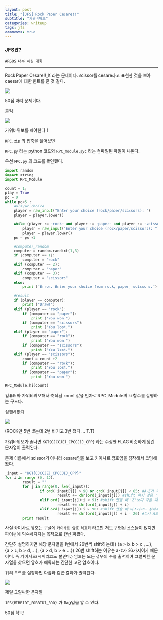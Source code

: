 ```yaml
---
layout: post
title: "[JFS] Rock Paper Cesare!!"
subtitle: "가위바위보"
categories: writeup
tags: jfs
comments: true
---
```


### JFS란?
	ARGOS 내부 해킹 대회

***

Rock Paper Cesare!!_K 라는 문제이다. scissor를 cesare라고 표현한 것을 보아 caesar에 대한 힌트를 준 것 같다.

![](https://i.imgur.com/6lNE3PO.png)

50점 짜리 문제이다.

클릭




![](https://i.imgur.com/6NlwOSS.png)

가위바위보를 해야한다 !



`RPC.zip` 의 압축을 풀어보면

`RPC.py` 라는 python 코드와  `RPC_module.pyc` 라는 컴파일된 파일이 나온다.



우선 `RPC.py` 의 코드를 확인했다.

```py
import random
import string
import RPC_Module

count = 1;
play = True
pc = 0
while pc<5 :
    #player_choice
    player = raw_input("Enter your choice (rock/paper/scissors): ")
    player = player.lower()

    while (player != "rock" and player != "paper" and player != "scissors"):
        player = raw_input("Enter your choice (rock/paper/scissors): ")
        player = player.lower()
    pc = pc +1

    #computer_random
    computer = random.randint(1,3)
    if (computer == 1):
        computer = "rock"
    elif (computer == 2):
        computer = "paper"
    elif (computer == 3):
        computer = "scissors"
    else:
        print ("Error. Enter your choice from rock, paper, scissors.")

    #result
    if (player == computer):
        print ("Draw!")
    elif (player == "rock"):
        if (computer == "paper"):
            print ("You won.")
        if (computer == "scissors"):
            print ("You lost.")
    elif (player == "paper"):
        if (computer == "rock"):
            print ("You won.")
        if (computer == "scissors"):
            print ("You lost.")
    elif (player == "scissors"):
        count = count +2
        if (computer == "rock"):
            print ("You lost.")
        if (computer == "paper"):
            print ("You won.")

RPC_Module.hi(count)
```



컴퓨터와 가위바위보해서 축적된 count 값을 인자로 RPC_Module의 hi 함수를 실행하는 구조다.

실행해봤다.

![](https://i.imgur.com/bZvo35j.png)

(ROCK만 5번 냈는데 2번 비기고 3번 졌다.... T.T)



가위바위보가 끝나면 `KGT{CJCCJEJ_CPCCJEJ_CPP}` 라는 수상한 FLAG 비슷하게 생긴 문자열이 출력된다.

문제 이름에서 scissor가 아니라 cesare임을 보고 카이사르 암호임을 짐작해서 코딩해봤다.



```py
_input = "KGT{CJCCJEJ_CPCCJEJ_CPP}"
for i in range (0, 26):
        result = ""
        for j in range(0, len(_input)):
                if ord(_input[j]) > 90 or ord(_input[j]) < 65: #A-Z가 아닌 문자는
                        result += chr(ord(_input[j])) #shift 하지 않음 '_', '{', '}'
                elif ord(_input[j])+i < 91: #shift 했을 때 'Z'보다 작을 때 정상 출력
                        result += chr(ord(_input[j]) + i)
                elif ord(_input[j])+i > 90: #shift 했을 때 아스키코드 상에서 A-Z를 벗어나면
                        result += chr(ord(_input[j]) + i - 26) #다시 A로 돌아와서 result에 추가
        print result
```



사실 카이사르 암호는 구글에 `카이사르 암호 복호화` 라고만 쳐도 구현된 소스들이 많지만 파이썬에 익숙해지자는 목적으로 한번 짜봤다.



간단히 설명하자면 해당 문자열을 1번에서 26번씩 shift하는데 ( {a > b, b > c , ...}, {a > c, b > d, ...}, {a > d, b > e, ...})  26번 shift하는 이유는 a-z가 26가지이기 때문이다. 즉 카이사르(시저라고도 불린다.) 암호는 모든 경우의 수를 출력하여 그럴싸한 문자열을 찾으면 암호가 해독되는 간단한 고전 암호이다.



위의 코드를 실행하면 다음과 같은 결과가 출력된다.

![](https://i.imgur.com/NvlmOE6.png)



제일 그럴싸한 문자열

`JFS{BIBBIDI_BOBBIDI_BOO}` 가 flag임을 알 수 있다.



50점 획득!